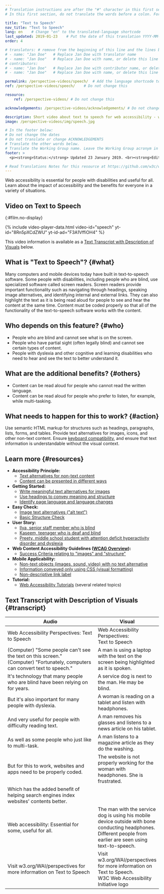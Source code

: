 ```yaml
---
# Translation instructions are after the "#" character in this first section. They are comments that do not show up in the web page. You do not need to translate the instructions after "#".
# In this first section, do not translate the words before a colon. For example, do not translate "title:". Do translate the text after "title:"

title: "Text to Speech"
nav_title: "Text to Speech"
lang: en    # Change "en" to the translated-language shortcode
last_updated: 2019-01-23    # Put the date of this translation YYYY-MM-DD (with month in the middle)
order: 4

# translators: # remove from the beginning of this line and the lines below: "# " (the hash sign and the space)
# - name: "Jan Doe"   # Replace Jan Doe with translator name
# - name: "Jan Doe"   # Replace Jan Doe with name, or delete this line if not multiple translators
# contributors:
# - name: "Jan Doe"   # Replace Jan Doe with contributor name, or delete this line if none
# - name: "Jan Doe"   # Replace Jan Doe with name, or delete this line if not multiple contributors

permalink: /perspective-videos/speech/  # Add the language shortcode to the end, with no slash at the end. For example /path/to/file/fr
ref: /perspective-videos/speech/    # Do not change this

resource:
    ref: /perspective-videos/ # Do not change this

acknowledgements: /perspective-videos/acknowledgements/ # Do not change this

description: Short video about text to speech for web accessibility - what is it, who depends on it, and what needs to happen to make it work.
image: /perspective-videos/img/speech.jpg

# In the footer below:
# Do not change the dates
# Do not translate or change ACKNOWLEDGEMENTS
# Translate the other words below.
# Translate the Working Group name. Leave the Working Group acronym in English.
footer: >
  <p><strong>Status:</strong> Updated 23 January 2019. <br><strong>Editor and project lead:</strong> <a href="https://www.w3.org/People/shadi">Shadi Abou-Zahra</a>. Developed by the <a href="https://www.w3.org/WAI/EO/">Education and Outreach Working Group (EOWG)</a> with support from the <a href="https://www.w3.org/WAI/DEV/">WAI-DEV project</a>, co-funded by the European Commission. Updated with support from the Ford Foundation. ACKNOWLEDGEMENTS.</p>

# Read Translations Notes for this resource at https://github.com/w3c/wai-perspective-videos#readme
---
```


Web accessibility is essential for people with disabilities and useful
for all. Learn about the impact of accessibility and the benefits for
everyone in a variety of situations.

## Video on Text to Speech
{:#film.no-display}

{% include video-player-data.html
    video-id="speech"
    yt-id="8Rn5pXCdZWU"
    yt-id-ad="F3A1VffiOH4"
%}

This video information is available as a [Text Transcript with Description of Visuals](#transcript) below.

What is "Text to Speech"? {#what}
-------------------------

Many computers and mobile devices today have built in text-to-speech
software. Some people with disabilities, including people who are blind,
use specialized software called screen readers. Screen readers provide
important functionality such as navigating through headings, speaking
image alternatives, and identifying internal and external links. They
can also highlight the text as it is being read aloud for people to see
and hear the content at the same time. Content must be coded properly so
that all of the functionality of the text-to-speech software works with
the content.

Who depends on this feature? {#who}
----------------------------

-   People who are blind and cannot see what is on the screen.
-   People who have partial sight (often legally blind) and cannot see
    certain types of content.
-   People with dyslexia and other cognitive and learning disabilities
    who need to hear and see the text to better understand it.

What are the additional benefits? {#others}
---------------------------------

-   Content can be read aloud for people who cannot read the written
    language.
-   Content can be read aloud for people who prefer to listen, for
    example, while multi-tasking.

What needs to happen for this to work? {#action}
--------------------------------------

Use semantic HTML markup for structures such as headings, paragraphs,
lists, forms, and tables. Provide text alternatives for images, icons,
and other non-text content. Ensure [keyboard
compatibility](/perspective-videos/keyboard/), and ensure that text information is
understandable without the visual context.

Learn more {#resources}
----------

-   **Accessibility Principle:**
    -   [Text alternatives for non-text
        content](/fundamentals/accessibility-principles/#alternatives)
    -   [Content can be presented in different
        ways](/fundamentals/accessibility-principles/#adaptable)
-   **Getting Started:**
    -   [Write meaningful text alternatives for
        images](/tips/writing/#write-meaningful-text-alternatives-for-images)
    -   [Use headings to convey meaning and
        structure](/tips/writing/#use-headings-to-convey-meaning-and-structure)
    -   [Identify page language and language
        changes](/tips/developing/#identify-page-language-and-language-changes)
-   **Easy Check:**
    -   [Image text alternatives ("alt
        text")](/test-evaluate/preliminary/#images)
    -   [Basic Structure
        Check](/test-evaluate/preliminary/#structure)
-   **User Story:**
    -   [Ilya, senior staff member who is
        blind](/people-use-web/user-stories/#accountant)
    -   [Kaseem, teenager who is
        deaf and blind](/people-use-web/user-stories/#teenager)
    -   [Preety, middle school student with attention deficit
        hyperactivity disorder and
        dyslexia](/people-use-web/user-stories/#classroomstudent)
-   **Web Content Accessibility Guidelines ([WCAG
    Overview](/standards-guidelines/wcag/)):**
    -   [Success Criteria relating to "images" and
        "structure"](https://www.w3.org/WAI/WCAG21/quickref/?tags=images%2Cstructure)
-   **Mobile Applicability:**
    -   [Non-text objects (images, sound, video) with no text
        alternative](/standards-guidelines/shared-experiences/#non-text)
    -   [Information conveyed only using CSS (visual
        formatting)](/standards-guidelines/shared-experiences/#visual-formatting)
    -   [Non-descriptive link
        label](/standards-guidelines/shared-experiences/#link-label)
-   **Tutorial:**
    -   [Web Accessibility Tutorials](/tutorials/)
        (several related topics)

## Text Transcript with Description of Visuals {#transcript}

<table>
  <thead>
    <tr>
      <th width="65%">Audio</th>
      <th>Visual</th>
    </tr>
  </thead>
  <tbody>
    <tr>
      <td>Web Accessibility Perspectives: Text to Speech</td>
      <td>Web Accessibility Perspectives:<br>
        Text to Speech</td>
    </tr>
    <tr>
      <td>(Computer) &quot;Some people can't see the text on this screen.&quot;<br>
(Computer)                     &quot;Fortunately, computers can convert text to speech.&quot;</td>
      <td>A man is using a laptop with the text on the screen being highlighted as it is spoken.</td>
    </tr>
    <tr>
      <td>It's technology that many people who are blind have been relying on for years.</td>
      <td>A service dog is next to the man. He may be blind.</td>
    </tr>
    <tr>
      <td>But it's also important for many people with dyslexia.</td>
      <td>A woman is reading on a tablet and listen with headphones.</td>
    </tr>
    <tr>
      <td>And very useful for people with difficulty reading text.</td>
      <td>A man removes his glasses and listens to a news article on his tablet.</td>
    </tr>
    <tr>
      <td>As well as some people who just like to multi-task.</td>
      <td>A man listens to a magazine article as they do the washing.</td>
    </tr>
    <tr>
      <td>But for this to work, websites and apps need to be properly coded.</td>
      <td>The website is not properly working for the woman with headphones. She is frustrated.</td>
    </tr>
    <tr>
      <td>Which has the added benefit of helping search engines index websites' contents better.</td>
      <td>&nbsp;</td>
    </tr>
    <tr>
      <td>Web accessibility: Essential for some, useful for all.</td>
      <td>The man with the service dog is using his mobile device outside with bone conducting headphones. Different people from earlier are seen using text-to-speech.</td>
    </tr>
    <tr>
      <td>Visit w3.org/WAI/perspectives for more information on Text to Speech</td>
      <td>Visit<br>
        w3.org/WAI/perspectives<br>
        for more information on<br>
        Text to Speech. <br>
        W3C Web Accessibility Initiative logo</td>
    </tr>
  </tbody>
</table>
